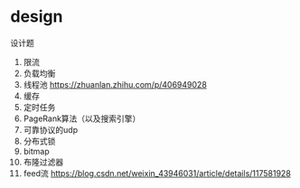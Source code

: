 # design
设计题

1. 限流
2. 负载均衡
3. 线程池 https://zhuanlan.zhihu.com/p/406949028
4. 缓存
5. 定时任务
6. PageRank算法（以及搜索引擎）
7. 可靠协议的udp
8. 分布式锁
9. bitmap
10. 布隆过滤器 
11. feed流 https://blog.csdn.net/weixin_43946031/article/details/117581928
